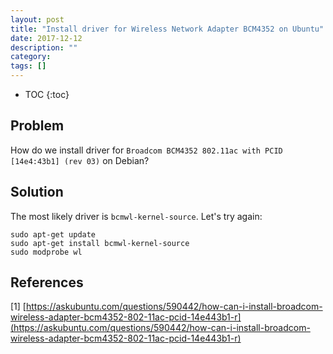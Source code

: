```yaml
---
layout: post
title: "Install driver for Wireless Network Adapter BCM4352 on Ubuntu"
date: 2017-12-12
description: ""
category:
tags: []
---
```

* TOC
{:toc}

## Problem
How do we install driver for `Broadcom BCM4352 802.11ac with PCID [14e4:43b1] (rev 03)` on Debian?

## Solution

The most likely driver is `bcmwl-kernel-source`. Let's try again:

```
sudo apt-get update
sudo apt-get install bcmwl-kernel-source
sudo modprobe wl
```

## References

[1] [https://askubuntu.com/questions/590442/how-can-i-install-broadcom-wireless-adapter-bcm4352-802-11ac-pcid-14e443b1-r](https://askubuntu.com/questions/590442/how-can-i-install-broadcom-wireless-adapter-bcm4352-802-11ac-pcid-14e443b1-r)
